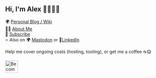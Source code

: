 ## Hi, I'm Alex 👋👨🏻‍💻

🌍 <a href="https://alexn.org/">Personal Blog / Wiki</a> <br>
🙋‍♂️ <a href="https://alexn.org/about/" rel="me">About Me</a> <br>
📨 <a href="https://alexn.org/subscribe/">Subscribe</a> <br>
⭐️ Also on 🌍 <a href="https://social.alexn.org/@alexelcu" rel="me">Mastodon</a> or 🕺<a href="https://www.linkedin.com/in/alexelcu/" rel="me" target="_blank">LinkedIn</a>


Help me cover ongoing costs (hosting, tooling), or get me a coffee ☕️😋

<a href="https://www.patreon.com/bePatron?u=6102596"><img label="Become a Patron!" alt="Become a Patron!" title="Become a Patron!" src="https://c5.patreon.com/external/logo/become_a_patron_button@2x.png" target="_blank" height="40" /></a>
